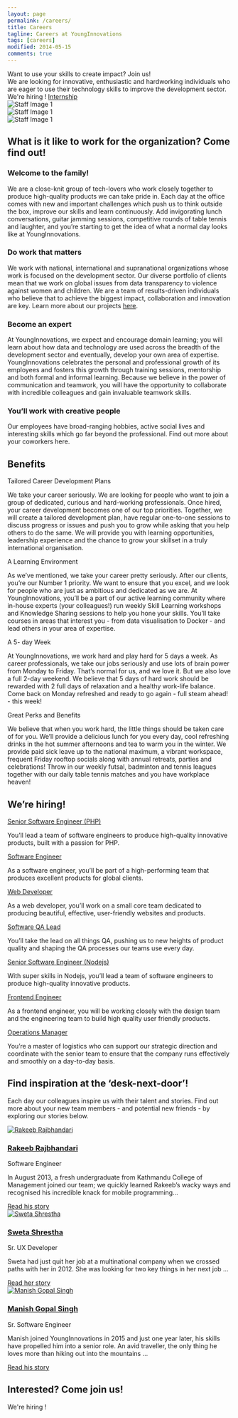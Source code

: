 ```yaml
---
layout: page
permalink: /careers/
title: Careers
tagline: Careers at YoungInnovations
tags: [careers]
modified: 2014-05-15
comments: true
---
```


<div class="career-wrapper ">
    <div class="tagline layout">
        Want to use your skills to create impact? Join us!
    </div>
    <div class="career-info">
        <div class="layout">
           We are looking for innovative, enthusiastic and hardworking individuals who are eager to use their technology skills to improve the development sector.
        </div>
        <div class="hiring-btn">
            <a id="professional-sectionlink" class="dev-btn">We're hiring !</a>
            <a href="/internship" class="intern-btn">Internship</a>
        </div>
    </div>
    <div class="art-animate-wrap clearfix">
        <div class="wow slideInLeft art-1" data-wow-duration="1.5s" data-wow-delay="1s">
            <img src="/images/career/ic_career-art-1.svg" alt="Staff Image 1" />
        </div>
        <div class="wow bounceInUp art-2" data-wow-duration="0.7s" data-wow-delay="1s">
            <img src="/images/career/ic_career-art-2.svg" alt="Staff Image 1" />
        </div>
        <div class="wow slideInRight art-3" data-wow-duration="2s" data-wow-delay="1s">
            <img src="/images/career/ic_career-art-3.svg" alt="Staff Image 1" />
        </div>
    </div>
</div>
<div class="career-explore">
    <div class="career-title-wrap">
        <h2 class="career-title">What is it like to work for the organization? Come find out!</h2>
    </div>
    <div class="career-explore__moment">
        <div class="career-explore__moment-description">
            <div class="right-floated">
                <div>
                    <h3 class="career-explore__moment-title">Welcome to the family!</h3>
                                    <p>We are a close-knit group of tech-lovers who work closely together to produce high-quality products we can take pride in. 
                                       Each day at the office comes with new and important challenges which push us to think outside the box, improve our skills and learn continuously. Add invigorating lunch conversations, guitar jamming sessions, competitive rounds of table tennis and laughter, and you’re starting to get the idea of what a normal day looks like at YoungInnovations. </p>
                </div>
            </div>
        </div>    
    </div>
    <div class="career-explore__moment">
            <div class="career-explore__moment-description">
                <div class="left-floated">
                    <div>
                        <h3 class="career-explore__moment-title">Do work that matters</h3>
                                        <p>We work with national, international and supranational organizations whose work is focused on the development sector. Our diverse portfolio of clients  mean that we work on global issues from data transparency to violence against women and children. We are a team of results-driven individuals who believe that to achieve the biggest impact, collaboration and innovation are key. Learn more about our projects <a href="/work">here</a>.</p>
                    </div>
                </div>
            </div>    
        </div>
        <div class="career-explore__moment">
                <div class="career-explore__moment-description">
                    <div class="right-floated">
                        <div>
                            <h3 class="career-explore__moment-title">Become an expert</h3>
                            <p>At YoungInnovations, we expect and encourage domain learning; you will learn about how data and technology are used across  the breadth of the development sector and eventually, develop your own area of expertise. YoungInnovations celebrates the personal and professional growth of its employees and fosters this growth through training sessions, mentorship and both formal and informal learning. Because we believe in the power of communication and teamwork, you will have the opportunity to collaborate with incredible colleagues and gain invaluable teamwork skills.</p>
                        </div>
                    </div>
                </div>    
            </div>
            <div class="career-explore__moment">
                    <div class="career-explore__moment-description">
                        <div class="left-floated">
                            <div>
                                <h3 class="career-explore__moment-title">You’ll work with creative people</h3>
                                <p>Our employees have broad-ranging hobbies, active social lives and interesting skills which go far beyond the professional. Find out more about  your coworkers <a id="career-motivatorslink" class="here">here</a>. </p>
                            </div>
                        </div>
                    </div>    
                </div>
</div>    

<div class="career-benefits">
    <div class="wrap-960">
        <h2 class="career-title">Benefits</h2>
        <div class="benefits-wrap clearfix">
            <div class="benefits-wrap__list">
                <div class="benefits-wrap__list-content">
                    <span class="benefits-wrap-title">Tailored Career Development Plans</span>
                    <p>We take your career seriously. We are looking for people who want to join a group of dedicated, curious and hard-working professionals. Once hired, your career development becomes one of our top priorities. Together, we will create a tailored development plan, have regular one-to-one sessions to discuss progress or issues and push you to grow while asking that you help others to do the same. We will provide you with learning opportunities, leadership experience and the chance to grow your skillset in a truly international organisation. </p>    
                </div>    
            </div>
            <div class="benefits-wrap__list">
                <div class="benefits-wrap__list-content">
                    <span class="benefits-wrap-title">A Learning Environment</span>
                    <p>As we’ve mentioned, we take your career pretty seriously. After our clients, you’re our Number 1 priority. We want to ensure that you excel, and we look for people who are just as ambitious and dedicated as we are. At YoungInnovations, you’ll be a part of our active learning community where in-house experts (your colleagues!) run weekly  Skill Learning workshops and Knowledge Sharing sessions to help you hone your skills. You’ll take courses in areas that interest you - from data visualisation to Docker - and lead others in your area of expertise.</p>    
                </div>    
            </div>
            <div class="benefits-wrap__list">
                <div class="benefits-wrap__list-content">
                    <span class="benefits-wrap-title">A 5- day Week</span>
                    <p>At YoungInnovations, we work hard and play hard for 5 days a week. As career professionals, we take our jobs seriously and use lots of brain power from Monday to Friday. That’s normal for us, and we love it. But we also love a full 2-day weekend. We believe that 5 days of hard work should be rewarded with 2 full days of relaxation and a healthy work-life balance. Come back on Monday refreshed and ready to go again - full steam ahead! - this week!</p>    
                </div>    
            </div>
            <div class="benefits-wrap__list">
                <div class="benefits-wrap__list-content">
                    <span class="benefits-wrap-title">Great Perks and Benefits</span>
                    <p>We believe that when you work hard, the little things should be taken care of for you. We’ll provide a delicious lunch for you every day, cool refreshing drinks in the hot summer afternoons and tea to warm you in the winter.  We provide paid sick leave up to the national maximum, a vibrant workspace, frequent Friday rooftop socials along with annual retreats, parties and celebrations!  Throw in our weekly futsal, badminton and tennis leagues together with our daily table tennis matches and you have workplace heaven!</p>    
                </div>    
            </div>            
        </div>
    </div>    
</div>
<div id="professional-section" class="profession-section">
    <div class="wrap-960">
    <h2 class="career-title">We’re hiring!</h2>
        <div class="profession-list">
            <div class="wow fadeInUp profession-list__item" data-wow-duration="0.5s" data-wow-delay="0.5s">
                <a class="profession-list__item-title" href="/job-detail/senior-software-engineer-php">Senior Software Engineer (PHP)</a>
                <p class="description">You’ll lead a team of software engineers to produce high-quality innovative products, built with a passion for PHP.</p>  
            </div>
            <div class="wow fadeInUp profession-list__item" data-wow-duration="0.5s" data-wow-delay="0.5s">
                <a class="profession-list__item-title" href="/job-detail/software-engineer">Software Engineer</a>
                <p class="description">As a software engineer, you’ll be part of a high-performing team that produces excellent products for global clients.</p>  
            </div>
            <div class="wow fadeInUp profession-list__item" data-wow-duration="0.5s" data-wow-delay="0.5s">
                <a class="profession-list__item-title" href="/job-detail/web-developer">Web Developer</a>
                <p class="description">As a web developer, you’ll work on a small core team dedicated to producing beautiful, effective, user-friendly websites and products.</p>  
            </div>
            <div class="wow fadeInUp profession-list__item" data-wow-duration="0.5s" data-wow-delay="0.5s">
                <a class="profession-list__item-title" href="/job-detail/software-QA-lead">Software QA Lead</a>
                <p class="description">You’ll take the lead on all things QA, pushing us to new heights of product quality and shaping the QA processes our teams use every day.</p>  
            </div>
            <div class="wow fadeInUp profession-list__item" data-wow-duration="0.5s" data-wow-delay="0.5s">
                <a class="profession-list__item-title" href="/job-detail/senior-software-engnineer-node">Senior Software Engineer (Nodejs)</a>
                <p class="description">With super skills in Nodejs, you’ll lead a team of software engineers to produce high-quality innovative products.</p>  
            </div>
            <div class="wow fadeInUp profession-list__item" data-wow-duration="0.5s" data-wow-delay="0.5s">
                <a class="profession-list__item-title" href="/job-detail/frontend-engineer">Frontend Engineer</a>
                <p class="description">As a frontend engineer, you will be working closely with the design team and the engineering team to build high quality user friendly products.</p>  
            </div>
            <div class="wow fadeInUp profession-list__item" data-wow-duration="0.5s" data-wow-delay="0.5s">
                <a class="profession-list__item-title" href="/job-detail/operations-manager">Operations Manager</a>
                <p class="description">You’re a master of logistics who can support our strategic direction and coordinate with the senior team to ensure that the company runs effectively and smoothly on a day-to-day basis.</p>  
            </div>
        </div>
    </div>
</div>
<div id="career-motivators" class="career-motivators">
    <div class="wrap-960">
        <h2 class="career-title">Find inspiration at the ‘desk-next-door’!</h2>
        <p>Each day our colleagues inspire us with their talent and stories. Find out more about your new team members - and potential new friends - by exploring our stories below.</p>
        <div class="motivators-story-card-wrap clearfix">
            <div class="wow fadeInUp motivators-story-card-wrap__list" data-wow-duration="0.5s" data-wow-delay="0.5s">
                <a class="title" href="https://blog.yipl.com.np/meet-rakeeb-rajbhandari-9e86d07349e6#.r8738720n">
                    <img src="/images/staffs/Rakeeb.png" alt="Rakeeb Rajbhandari" >
                    <h3 class="motivators-story-card-wrap__list-name">Rakeeb Rajbhandari</h3>
                </a>
                <span class="motivators-story-card-wrap__list-profession">Software Engineer</span>
                <p class="motivators-story-card-wrap__list-story">In August 2013, a fresh undergraduate from Kathmandu College of Management joined our team; we quickly learned Rakeeb’s wacky ways and recognised his incredible knack for mobile programming...</p>
                <a class="story-btn" href="https://blog.yipl.com.np/meet-rakeeb-rajbhandari-9e86d07349e6#.r8738720n">Read his story</a>
            </div>
            <div class="wow fadeInUp motivators-story-card-wrap__list" data-wow-duration="0.5s" data-wow-delay="0.5s">
                <a class="title" href="https://blog.yipl.com.np/meet-sweta-shrestha-71070057841e#.yygmbmqcp">
                    <img src="/images/staffs/Sweta.png" alt="Sweta Shrestha" />
                    <h3 class="motivators-story-card-wrap__list-name">Sweta Shrestha</h3>
                </a>
                <span class="motivators-story-card-wrap__list-profession">Sr. UX Developer</span>
                <p class="motivators-story-card-wrap__list-story">Sweta had just quit her job at a multinational company when we crossed paths with her in 2012. She was looking for two key things in her next job ...</p>
                <a class="story-btn" href="https://blog.yipl.com.np/meet-sweta-shrestha-71070057841e#.yygmbmqcp">Read her story</a>
            </div>
            <div class="wow fadeInUp motivators-story-card-wrap__list" data-wow-duration="0.5s" data-wow-delay="0.5s">
                <a class="title" href="https://blog.yipl.com.np/meet-manish-gopal-singh-6eab0d779b4b#.lxmi7i16y">
                    <img src="/images/staffs/Manish.png" alt="Manish Gopal Singh" >
                    <h3 class="motivators-story-card-wrap__list-name">Manish Gopal Singh</h3>
                </a>
                <span class="motivators-story-card-wrap__list-profession">Sr. Software Engineer</span>
                <p class="motivators-story-card-wrap__list-story">Manish joined YoungInnovations in 2015 and just one year later, his skills have propelled him into a senior role. An avid traveller, the only thing he loves more than hiking out into the mountains ...</p>
                <a class="story-btn" href="https://blog.yipl.com.np/meet-manish-gopal-singh-6eab0d779b4b#.lxmi7i16y">Read his story</a>
            </div>
        </div>
    </div>        
</div>

<div class="join-us">
    <div class="wrap-960">
        <h2 class="career-title">Interested? Come join us!</h2>
        <div class="hiring-btn">
            <a id="professional-sectionlink" class="dev-btn">We're hiring !</a>
            <!--<a href="#" class="intern-btn">Internship</a>-->
        </div>
    </div>
</div>

